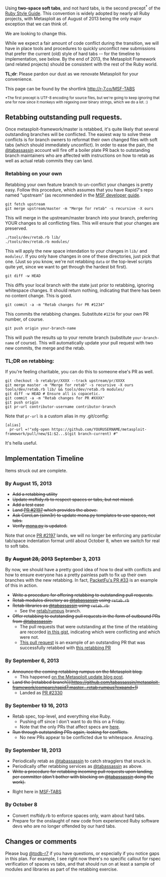 Using **two-space soft tabs**, and not hard tabs, is the second precept<sup>*</sup> of the [Ruby Style Guide](https://github.com/bbatsov/ruby-style-guide#source-code-layout). This convention is widely adopted by nearly all Ruby projects, with Metasploit as of August of 2013 being the only major exception that we can think of.

We are looking to change this.

While we expect a fair amount of code conflict during the transition, we will have in place tools and procedures to quickly unconflict new submissions that prefer the current (old) style of hard tabs -- for the timeline to implementation, see below. By the end of 2013, the Metasploit Framework (and related projects) should be consistent with the rest of the Ruby world.

**TL;dr**: Please pardon our dust as we renovate Metasploit for your convenience.

This page can be found by the shortlink http://r-7.co/MSF-TABS

 <sup>*The first precept is UTF-8 encoding for source files, but we're going to keep ignoring that one for now since it monkeys with regexing over binary strings, which we do a lot. :)</sup>

## Retabbing outstanding pull requests.

Once metasploit-framework/master is retabbed, it's quite likely that several outstanding branches will be conflicted. The easiest way to solve these conflicts is for branch owners to reformat their own changed files with soft tabs (which should immediately unconflict). In order to ease the pain, the [@tabassassin](https://github.com/tabassassin) account will fire off a boiler plate PR back to outstanding branch maintainers who are affected with instructions on how to retab as well as actual retab commits they can land.

### Retabbing on your own

Retabbing your own feature branch to un-conflict your changes is pretty easy. Follow this procedure, which assumes that you have Rapid7's repo named "upstream" (as recommended in the [MSF developer guide](https://github.com/rapid7/metasploit-framework/wiki/Setting-Up-a-Metasploit-Development-Environment#check-out-the-upstream-master-branch).


````
git fetch upstream
git merge upstream/master -m "Merge for retab" -s recursive -X ours
````

This will merge in the upstream/master branch into your branch, preferring YOUR changes to all conflicting files. This will ensure that your changes are preserved.

````
./tools/dev/retab.rb lib/
./tools/dev/retab.rb modules/
````

This will apply the new space intendation to your changes in `lib/` and `modules/`. If you only have changes in one of these directories, just pick that one. (Just so you know, we're not retabbing `data` or the top-level scripts quite yet, since we want to get through the hardest bit first).

````
git diff -w HEAD
`````

This diffs your local branch with the state just prior to retabbing, ignoring whitespace changes. It should return nothing, indicating that there has been no content change. This is good.

````
git commit -a -m "Retab changes for PR #1234"
````

This commits the retabbing changes. Substitute `#1234` for your own PR number, of course.

````
git push origin your-branch-name
````

This will push the results up to your remote branch (substitute `your-branch-name` of course). This will automatically update your pull request with two new commits, the merge and the retab.

### TL;DR on retabbing:

If you're feeling charitable, you can do this to someone else's PR as well.

````
git checkout -b retab/pr/XXXX --track upstream/pr/XXXX
git merge master -m "Merge for retab" -s recursive -X ours
tools/dev/retab.rb lib/ && tools/dev/retab.rb modules/
git diff -w HEAD # Ensure all is copacetic.
git commit -a -m "Retab changes for PR #XXXX"
git push origin
git pr-url contributor-username contributor-branch
````

Note that `pr-url` is a custom alias in my .git/config:

````
[alias]
  pr-url =!"xdg-open https://github.com/YOURUSERNAME/metasploit-framework/pull/new/$1:$2...$(git branch-current) #"
````
It's hella useful.

## Implementation Timeline

Items struck out are complete.

### By August 15, 2013
 - ~~Add a retabbing utility~~
 - ~~Update msftidy.rb to respect spaces or tabs, but not mixed.~~
 - ~~Add a test case~~
 - ~~Land [PR #2197](https://github.com/rapid7/metasploit-framework/pull/2197) which provides the above.~~
 - ~~Ask CoreLan (sinn3r) to update mona.py templates to use spaces, not tabs.~~
 - ~~Verify [mona.py](http://redmine.corelan.be/projects/mona) is updated.~~

Note that once [PR #2197](https://github.com/rapid7/metasploit-framework/pull/2197) lands, we will no longer be enforcing any particular tab/space indentation format until about October 8, when we switch for real to soft tabs.

### By ~~August 28, 2013~~ September 3, 2013

By now, we should have a pretty good idea of how to deal with conflicts and how to ensure everyone has a pretty painless path to fix up their own branches with the new retabbing. In fact, [PacketFu's PR #33](https://github.com/todb/packetfu/pull/33) is an example of this in action.

 - ~~Write a procedure for offering retabbing to outstanding pull requests.~~
 - ~~Retab modules directory as [@tabassassin](https://github.com/tabassassin) using `retab.rb`~~
 - ~~Retab libraries as [@tabassassin](https://github.com/tabassassin) using `retab.rb`.~~
    * See the [retab/rumpus](https://github.com/tabassassin/metasploit-framework/compare/rapid7:master...retab;rumpus?expand=1) branch.
 - ~~Offer retabbing to outstanding pull requests in the form of outbound PRs from [@tabassassin](https://github.com/tabassassin).~~
    * The pull requests that were outstanding at the time of the retabbing are recorded [in this gist](https://gist.github.com/todb-r7/6456477), indicating which were conflicting and which were not.
    * [This pull request](https://github.com/rapid7/metasploit-framework/pull/2325) is an example of an outstanding PR that was successfully retabbed with [this retabbing PR](https://github.com/jlee-r7/metasploit-framework/pull/5)

### By September 6, 2013
  - ~~Announce the coming retabbing rumpus on the Metasploit blog.~~
    * This happened [on the Metasploit update blog post](https://community.rapid7.com/community/metasploit/blog/2013/09/05/weekly-update).
  - ~~Land the [retabbed branch]((https://github.com/tabassassin/metasploit-framework/compare/rapid7:master...retab;rumpus?expand=1)~~
    * Landed as [PR #2330](https://github.com/rapid7/metasploit-framework/pull/2330)

### By September ~~13~~ 16, 2013
  - Retab spec, top-level, and everything else Ruby.
    - Pushing off since I don't want to do this on a Friday.
    - Note that the only PRs that affect specs are [here](https://gist.github.com/todb-r7/2ff5a3f828341c4ac8b9).
  - ~~Run through outstanding PRs again, looking for conflicts.~~
    - No new PRs appear to be conflicted due to whitespace. Amazing.

### By September 18, 2013
 - Periodically retab as [@tabassassin](https://github.com/tabassassin) to catch stragglers that snuck in.
 - Periodically offer retabbing services as [@tabassassin](https://github.com/tabassassin) as above.
 - ~~Write a procedure for retabbing incoming pull requests upon landing, per committer (don't bother with blocking on [@tabassassin](https://github.com/tabassassin) doing the work).~~
  * Right here in [MSF-TABS](https://github.com/rapid7/metasploit-framework/wiki/Indentation-Standards#tldr-on-retabbing)

### By October 8
 - Convert msftidy.rb to enforce spaces only, warn about hard tabs.
 - Prepare for the onslaught of new code from experienced Ruby software devs who are no longer offended by our hard tabs.

## Changes or comments

Please bug [@todb-r7](https://github.com/todb-r7) if you have questions, or especially if you notice gaps in this plan. For example, I see right now there's no specific callout for rspec verification of spaces vs tabs, and that should run on at least a sample of modules and libraries as part of the retabbing exercise.